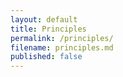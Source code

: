 ```yaml
---
layout: default
title: Principles
permalink: /principles/
filename: principles.md
published: false
---
```


